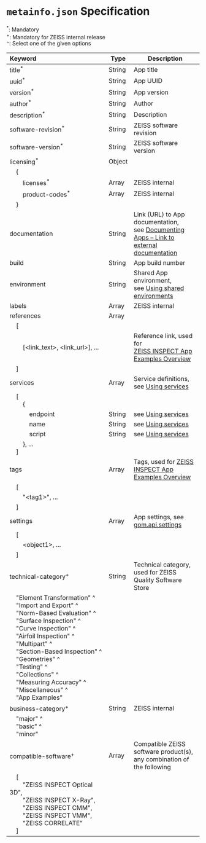 # `metainfo.json` Specification

<sup>*</sup>: Mandatory<br>
<sup>+</sup>: Mandatory for ZEISS internal release<br>
`^`: Select one of the given options


| Keyword&nbsp;&nbsp;&nbsp;&nbsp;&nbsp;&nbsp;&nbsp;&nbsp;&nbsp;&nbsp;&nbsp;&nbsp;&nbsp;&nbsp;&nbsp;&nbsp;&nbsp;&nbsp;&nbsp;&nbsp;&nbsp;&nbsp;&nbsp;&nbsp;&nbsp;&nbsp;&nbsp;&nbsp;&nbsp;&nbsp;&nbsp;&nbsp;&nbsp;&nbsp;&nbsp;&nbsp;&nbsp;&nbsp;&nbsp;&nbsp;                                                                                                                                                                                                                                                                                                                                                                                                                                                                                                                                                                                                                                                                                    | Type   | Description                                                                                                                                                                 |
|--------------------------------------------------------------------------------------------------------------------------------------------------------------------------------------------------------------------------------------------------------------------------------------------------------------------------------------------------------------------------------------------------------------------------------------------------------------------------------------------------------------------------------------------------------------------------------------------------------------------------------------------------------------------------------------------|--------|-----------------------------------------------------------------------------------------------------------------------------------------------------------------------------|
| title<sup>*</sup>                                                                                                                                                                                                                                                                                                                                                                                                                                                                                                                                                                                                                                                                                      | String | App title                                                                                                                                                                   |
| uuid<sup>*</sup>                                                                                                                                                                                                                                                                                                                                                                                                                                                                                                                                                                                                                                                                                       | String | App UUID                                                                                                                                                                    |
| version<sup>*</sup>                                                                                                                                                                                                                                                                                                                                                                                                                                                                                                                                                                                                                                                                                    | String | App version                                                                                                                                                                 |
| author<sup>*</sup>                                                                                                                                                                                                                                                                                                                                                                                                                                                                                                                                                                                                                                                                                     | String | Author                                                                                                                                                                      |
| description<sup>*</sup>                                                                                                                                                                                                                                                                                                                                                                                                                                                                                                                                                                                                                                                                                | String | Description                                                                                                                                                                 |
| software-revision<sup>*</sup>                                                                                                                                                                                                                                                                                                                                                                                                                                                                                                                                                                                                                                                                          | String | ZEISS software revision                                                                                                                                                     |
| software-version<sup>*</sup>                                                                                                                                                                                                                                                                                                                                                                                                                                                                                                                                                                                                                                                                           | String | ZEISS software version                                                                                                                                                      |
| licensing<sup>*</sup>                                                                                                                                                                                                                                                                                                                                                                                                                                                                                                                                                                                                                                                                                  | Object |                                                                                                                                                                             |
| &nbsp;&nbsp;&nbsp;&nbsp;{                                                                                                                                                                                                                                                                                                                                                                                                                                                                                                                                                                                                                                                                  |        |                                                                                                                                                                             |
| &nbsp;&nbsp;&nbsp;&nbsp;&nbsp;&nbsp;&nbsp;&nbsp;licenses<sup>*</sup>                                                                                                                                                                                                                                                                                                                                                                                                                                                                                                                                                                                                                                   | Array  | ZEISS internal                                                                                                                                                              |
| &nbsp;&nbsp;&nbsp;&nbsp;&nbsp;&nbsp;&nbsp;&nbsp;product-codes<sup>*</sup>                                                                                                                                                                                                                                                                                                                                                                                                                                                                                                                                                                                                                             | Array  | ZEISS internal                                                                                                                                                              |
| &nbsp;&nbsp;&nbsp;&nbsp;}                                                                                                                                                                                                                                                                                                                                                                                                                                                                                                                                                                                                                                                                  |        |                                                                                                                                                                             |
| documentation                                                                                                                                                                                                                                                                                                                                                                                                                                                                                                                                                                                                                                                                              | String | Link (URL) to App documentation,<br>see <a href="../app_documentation/app_documentation.html#link-to-external-documentation">Documenting Apps &ndash; Link to external documentation</a> |
| build                                                                                                                                                                                                                                                                                                                                                                                                                                                                                                                                                                                                                                                                                      | String | App build number                                                                                                                                                            |
| environment                                                                                                                                                                                                                                                                                                                                                                                                                                                                                                                                                                                                                                                                                | String | Shared App environment,<br>see <a href="../using_shared_environments/using_shared_environments.html">Using shared environments</a>                         |
| labels                                                                                                                                                                                                                                                                                                                                                                                                                                                                                                                                                                                                                                                                                     | Array  | ZEISS internal                                                                                                                                                              |
| references                                                                                                                                                                                                                                                                                                                                                                                                                                                                                                                                                                                                                                                                                 | Array  |                                                                                                                                                                             |
| &nbsp;&nbsp;&nbsp;&nbsp;[                                                                                                                                                                                                                                                                                                                                                                                                                                                                                                                                                                                                                                                                  |        |                                                                                                                                                                             |
| &nbsp;&nbsp;&nbsp;&nbsp;&nbsp;&nbsp;&nbsp;&nbsp;[\<link_text>, \<link_url>], ...                                                                                                                                                                                                                                                                                                                                                                                                                                                                                                                                                                                                           |        | Reference link, used for<br><a href="../../python_examples/examples_overview.html">ZEISS INSPECT App Examples Overview</a>                                               |
| &nbsp;&nbsp;&nbsp;&nbsp;]                                                                                                                                                                                                                                                                                                                                                                                                                                                                                                                                                                                                                                                                  |        |                                                                                                                                                                             |
| services                                                                                                                                                                                                                                                                                                                                                                                                                                                                                                                                                                                                                                                                                   | Array  | Service definitions, see <a href="../using_services/using_services.html">Using services</a>                                                  |
| &nbsp;&nbsp;&nbsp;&nbsp;[<br>&nbsp;&nbsp;&nbsp;&nbsp;&nbsp;&nbsp;&nbsp;&nbsp;{                                                                                                                                                                                                                                                                                                                                                                                                                                                                                                                                                                                                             |        |                                                                                                                                                                             |
| &nbsp;&nbsp;&nbsp;&nbsp;&nbsp;&nbsp;&nbsp;&nbsp;&nbsp;&nbsp;&nbsp;&nbsp;endpoint                                                                                                                                                                                                                                                                                                                                                                                                                                                                                                                                                                                                           | String | see <a href="../using_services/using_services.html">Using services</a>                                                                       |
| &nbsp;&nbsp;&nbsp;&nbsp;&nbsp;&nbsp;&nbsp;&nbsp;&nbsp;&nbsp;&nbsp;&nbsp;name                                                                                                                                                                                                                                                                                                                                                                                                                                                                                                                                                                                                               | String | see <a href="../using_services/using_services.html">Using services</a>                                                                       |
| &nbsp;&nbsp;&nbsp;&nbsp;&nbsp;&nbsp;&nbsp;&nbsp;&nbsp;&nbsp;&nbsp;&nbsp;script                                                                                                                                                                                                                                                                                                                                                                                                                                                                                                                                                                                                             | String | see <a href="../using_services/using_services.html">Using services</a>                                                                       |
| &nbsp;&nbsp;&nbsp;&nbsp;&nbsp;&nbsp;&nbsp;&nbsp;}, ...<br>&nbsp;&nbsp;&nbsp;&nbsp;]                                                                                                                                                                                                                                                                                                                                                                                                                                                                                                                                                                                                        |        |                                                                                                                                                                             |
| tags                                                                                                                                                                                                                                                                                                                                                                                                                                                                                                                                                                                                                                                                                       | Array  | Tags, used for <a href="../../python_examples/examples_overview.html">ZEISS INSPECT App Examples Overview</a>                                                               |
| &nbsp;&nbsp;&nbsp;&nbsp;[                                                                                                                                                                                                                                                                                                                                                                                                                                                                                                                                                                                                                                                                  |        |                                                                                                                                                                             |
| &nbsp;&nbsp;&nbsp;&nbsp;&nbsp;&nbsp;&nbsp;&nbsp;"\<tag1\>", ...                                                                                                                                                                                                                                                                                                                                                                                                                                                                                                                                                                                                                            |        |                                                                                                                                                                             |
| &nbsp;&nbsp;&nbsp;&nbsp;]                                                                                                                                                                                                                                                                                                                                                                                                                                                                                                                                                                                                                                                                  |        |                                                                                                                                                                             |
| settings                                                                                                                                                                                                                                                                                                                                                                                                                                                                                                                                                                                                                                                                                   | Array  | App settings, see <a href="../../python_api/python_api.html#gom-api-settings">gom.api.settings</a>                                                       |
| &nbsp;&nbsp;&nbsp;&nbsp;[                                                                                                                                                                                                                                                                                                                                                                                                                                                                                                                                                                                                                                                                  |        |                                                                                                                                                                             |
| &nbsp;&nbsp;&nbsp;&nbsp;&nbsp;&nbsp;&nbsp;&nbsp;\<object1\>, ...                                                                                                                                                                                                                                                                                                                                                                                                                                                                                                                                                                                                                           |        |                                                                                                                                                                             |
| &nbsp;&nbsp;&nbsp;&nbsp;]                                                                                                                                                                                                                                                                                                                                                                                                                                                                                                                                                                                                                                                                  |        |                                                                                                                                                                             |
| technical-category<sup>+</sup>                                                                                                                                                                                                                                                                                                                                                                                                                                                                                                                                                                                                                                                                         | String | Technical category, used for ZEISS Quality Software Store                                                                                                                   |
| &nbsp;&nbsp;&nbsp;&nbsp;"Element Transformation" ^<br>&nbsp;&nbsp;&nbsp;&nbsp;"Import and Export" ^<br>&nbsp;&nbsp;&nbsp;&nbsp;"Norm-Based Evaluation" ^<br>&nbsp;&nbsp;&nbsp;&nbsp;"Surface Inspection" ^<br>&nbsp;&nbsp;&nbsp;&nbsp;"Curve Inspection" ^<br>&nbsp;&nbsp;&nbsp;&nbsp;"Airfoil Inspection" ^<br>&nbsp;&nbsp;&nbsp;&nbsp;"Multipart" ^<br>&nbsp;&nbsp;&nbsp;&nbsp;"Section-Based Inspection" ^<br>&nbsp;&nbsp;&nbsp;&nbsp;"Geometries" ^<br>&nbsp;&nbsp;&nbsp;&nbsp;"Testing" ^<br>&nbsp;&nbsp;&nbsp;&nbsp;"Collections" ^<br>&nbsp;&nbsp;&nbsp;&nbsp;"Measuring Accuracy" ^<br>&nbsp;&nbsp;&nbsp;&nbsp;"Miscellaneous" ^<br>&nbsp;&nbsp;&nbsp;&nbsp;"App Examples" |        |                                                                                                                                                                             |
| business-category<sup>+</sup>                                                                                                                                                                                                                                                                                                                                                                                                                                                                                                                                                                                                                                                                          | String | ZEISS internal                                                                                                                                                              |
| &nbsp;&nbsp;&nbsp;&nbsp;"major" ^<br>&nbsp;&nbsp;&nbsp;&nbsp;"basic" ^<br>&nbsp;&nbsp;&nbsp;&nbsp;"minor"                                                                                                                                                                                                                                                                                                                                                                                                                                                                                                                                                                                |        |                                                                                                                                                                             |
| compatible-software<sup>+</sup>                                                                                                                                                                                                                                                                                                                                                                                                                                                                                                                                                                                                                                                                        | Array  | Compatible ZEISS software product(s),<br>any combination of the following                                                                                                      |
| &nbsp;&nbsp;&nbsp;&nbsp;[<br>&nbsp;&nbsp;&nbsp;&nbsp;&nbsp;&nbsp;&nbsp;&nbsp;"ZEISS INSPECT Optical 3D", <br>&nbsp;&nbsp;&nbsp;&nbsp;&nbsp;&nbsp;&nbsp;&nbsp;"ZEISS INSPECT X-Ray",<br>&nbsp;&nbsp;&nbsp;&nbsp;&nbsp;&nbsp;&nbsp;&nbsp;"ZEISS INSPECT CMM",<br>&nbsp;&nbsp;&nbsp;&nbsp;&nbsp;&nbsp;&nbsp;&nbsp;"ZEISS INSPECT VMM",<br>&nbsp;&nbsp;&nbsp;&nbsp;&nbsp;&nbsp;&nbsp;&nbsp;"ZEISS CORRELATE"<br>&nbsp;&nbsp;&nbsp;&nbsp;]                                                                                                                                                                                                                                                      |        |                                                                                                                                                                             |
